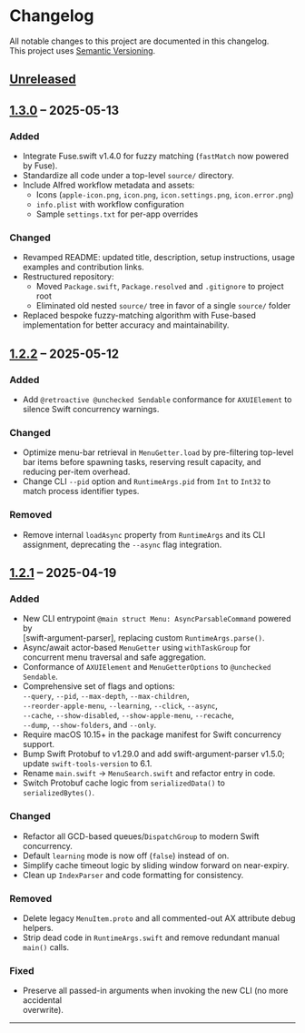 # Changelog

All notable changes to this project are documented in this changelog.  
This project uses [Semantic Versioning](https://semver.org/).

## [Unreleased]

## [1.3.0] – 2025-05-13

### Added
- Integrate Fuse.swift v1.4.0 for fuzzy matching (`fastMatch` now powered by Fuse).  
- Standardize all code under a top-level `source/` directory.  
- Include Alfred workflow metadata and assets:  
  - Icons (`apple-icon.png`, `icon.png`, `icon.settings.png`, `icon.error.png`)  
  - `info.plist` with workflow configuration  
  - Sample `settings.txt` for per-app overrides  

### Changed
- Revamped README: updated title, description, setup instructions, usage examples and contribution links.  
- Restructured repository:  
  - Moved `Package.swift`, `Package.resolved` and `.gitignore` to project root  
  - Eliminated old nested `source/` tree in favor of a single `source/` folder  
- Replaced bespoke fuzzy-matching algorithm with Fuse-based implementation for better accuracy and maintainability.  

## [1.2.2] – 2025-05-12

### Added
- Add `@retroactive @unchecked Sendable` conformance for `AXUIElement` to silence Swift concurrency warnings.

### Changed
- Optimize menu-bar retrieval in `MenuGetter.load` by pre-filtering top-level bar items before spawning tasks, reserving result capacity, and reducing per-item overhead.
- Change CLI `--pid` option and `RuntimeArgs.pid` from `Int` to `Int32` to match process identifier types.

### Removed
- Remove internal `loadAsync` property from `RuntimeArgs` and its CLI assignment, deprecating the `--async` flag integration.

## [1.2.1] – 2025-04-19

### Added
- New CLI entrypoint `@main struct Menu: AsyncParsableCommand` powered by  
  [swift-argument-parser], replacing custom `RuntimeArgs.parse()`.  
- Async/await actor-based `MenuGetter` using `withTaskGroup` for  
  concurrent menu traversal and safe aggregation.  
- Conformance of `AXUIElement` and `MenuGetterOptions` to `@unchecked Sendable`.  
- Comprehensive set of flags and options:  
  `--query`, `--pid`, `--max-depth`, `--max-children`,  
  `--reorder-apple-menu`, `--learning`, `--click`, `--async`,  
  `--cache`, `--show-disabled`, `--show-apple-menu`, `--recache`,  
  `--dump`, `--show-folders`, and `--only`.  
- Require macOS 10.15+ in the package manifest for Swift concurrency support.  
- Bump Swift Protobuf to v1.29.0 and add swift-argument-parser v1.5.0;  
  update `swift-tools-version` to 6.1.  
- Rename `main.swift` → `MenuSearch.swift` and refactor entry in code.  
- Switch Protobuf cache logic from `serializedData()` to `serializedBytes()`.

### Changed
- Refactor all GCD-based queues/`DispatchGroup` to modern Swift concurrency.  
- Default `learning` mode is now off (`false`) instead of on.  
- Simplify cache timeout logic by sliding window forward on near-expiry.  
- Clean up `IndexParser` and code formatting for consistency.

### Removed
- Delete legacy `MenuItem.proto` and all commented-out AX attribute debug helpers.  
- Strip dead code in `RuntimeArgs.swift` and remove redundant manual `main()` calls.

### Fixed
- Preserve all passed-in arguments when invoking the new CLI (no more accidental  
  overwrite).

---

[Unreleased]: https://github.com/philocalyst/Menu-Bar-Search/compare/v1.3.0...HEAD
[1.3.0]: https://github.com/philocalyst/Menu-Bar-Search/compare/v1.2.2...v1.3.0  
[1.2.2]:    https://github.com/philocalyst/Menu-Bar-Search/compare/v1.2.1...v1.2.2  
[1.2.1]: https://github.com/your-org/menu/compare/...v1.2.1  
